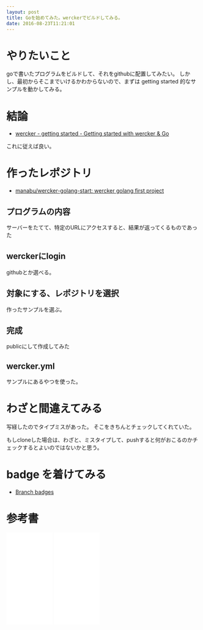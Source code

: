 ```yaml
---
layout: post
title: Goを始めてみた。werckerでビルドしてみる。
date: 2016-08-23T11:21:01
---
```


# やりたいこと

goで書いたプログラムをビルドして、それをgithubに配置してみたい。
しかし、最初からそこまでいけるかわからないので、まずは getting started 的なサンプルを動かしてみる。

# 結論

* [wercker - getting started - Getting started with wercker &amp; Go](http://devcenter.wercker.com/quickstarts/building/golang.html)

これに従えば良い。

# 作ったレポジトリ

* [manabu/wercker-golang-start: wercker golang first project](https://github.com/manabu/wercker-golang-start)

## プログラムの内容

サーバーをたてて、特定のURLにアクセスすると、結果が返ってくるものであった

## werckerにlogin

githubとか選べる。

## 対象にする、レポジトリを選択

作ったサンプルを選ぶ。

## 完成

publicにして作成してみた

## wercker.yml

サンプルにあるやつを使った。

# わざと間違えてみる

写経したのでタイプミスがあった。
そこをきちんとチェックしてくれていた。

もしcloneした場合は、わざと、ミスタイプして、pushすると何がおこるのかチェックするとよいのではないかと思う。

# badge を着けてみる

* [Branch badges](http://blog.wercker.com/2014/02/10/branch-badges.html)

# 参考書

<iframe style="width:120px;height:240px;" marginwidth="0" marginheight="0" scrolling="no" frameborder="0" src="//rcm-fe.amazon-adsystem.com/e/cm?lt1=_blank&bc1=000000&IS2=1&bg1=FFFFFF&fc1=000000&lc1=0000FF&t=mi3002-22&o=9&p=8&l=as4&m=amazon&f=ifr&ref=as_ss_li_til&asins=4621300253&linkId=54b7e05ab6406ca0d71627d0bd6794ab"></iframe>

<iframe style="width:120px;height:240px;" marginwidth="0" marginheight="0" scrolling="no" frameborder="0" src="//rcm-fe.amazon-adsystem.com/e/cm?lt1=_blank&bc1=000000&IS2=1&bg1=FFFFFF&fc1=000000&lc1=0000FF&t=mi3002-22&o=9&p=8&l=as4&m=amazon&f=ifr&ref=as_ss_li_til&asins=4048707876&linkId=ea12fe19844a2dac292c771e40a7368b"></iframe>
